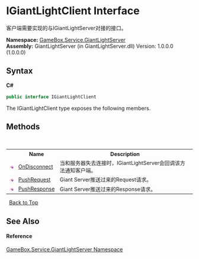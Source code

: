 # IGiantLightClient Interface
 

客户端需要实现的与IGiantLightServer对接的接口。

**Namespace:**&nbsp;<a href="df9677b3-bd7e-17b5-92ff-651277bf4c03">GameBox.Service.GiantLightServer</a><br />**Assembly:**&nbsp;GiantLightServer (in GiantLightServer.dll) Version: 1.0.0.0 (1.0.0.0)

## Syntax

**C#**<br />
``` C#
public interface IGiantLightClient
```

The IGiantLightClient type exposes the following members.


## Methods
&nbsp;<table><tr><th></th><th>Name</th><th>Description</th></tr><tr><td>![Public method](media/pubmethod.gif "Public method")</td><td><a href="1ee80c74-59d0-2aca-71d3-7d879bebf14c">OnDisconnect</a></td><td>
当和服务器失去连接时，IGiantLightServer会回调该方法通知客户端。</td></tr><tr><td>![Public method](media/pubmethod.gif "Public method")</td><td><a href="cb909baa-973e-8d44-6834-10ebd95294dd">PushRequest</a></td><td>
Giant Server推送过来的Request请求。</td></tr><tr><td>![Public method](media/pubmethod.gif "Public method")</td><td><a href="4ea2f44a-142d-101f-d736-c7f81ba9f47c">PushResponse</a></td><td>
Giant Server推送过来的Response请求。</td></tr></table>&nbsp;
<a href="#igiantlightclient-interface">Back to Top</a>

## See Also


#### Reference
<a href="df9677b3-bd7e-17b5-92ff-651277bf4c03">GameBox.Service.GiantLightServer Namespace</a><br />